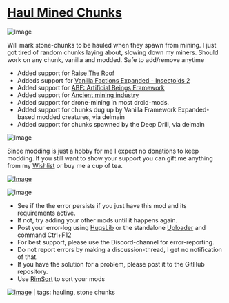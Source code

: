 # [Haul Mined Chunks](https://steamcommunity.com/sharedfiles/filedetails/?id=2799728059)

![Image](https://i.imgur.com/iCj5o7O.png)

Will mark stone-chunks to be hauled when they spawn from mining.
I just got tired of random chunks laying about, slowing down my miners.
Should work on any chunk, vanilla and modded.
Safe to add/remove anytime

- Added support for [Raise The Roof](https://steamcommunity.com/sharedfiles/filedetails/?id=1776143665)
- Addeds support for [Vanilla Factions Expanded - Insectoids 2](https://steamcommunity.com/sharedfiles/filedetails/?id=3309003431)
- Added support for [ABF: Artificial Beings Framework](https://steamcommunity.com/sharedfiles/filedetails/?id=3288482799)
- Added support for [Ancient mining industry](https://steamcommunity.com/sharedfiles/filedetails/?id=3141472661)
- Added support for drone-mining in most droid-mods.
- Added support for chunks dug up by Vanilla Framework Expanded-based modded creatures, via delmain
- Added support for chunks spawned by the Deep Drill, via delmain

![Image](https://i.imgur.com/Ds0rBAD.png)

Since modding is just a hobby for me I expect no donations to keep modding. If you still want to show your support you can gift me anything from my [Wishlist](https://store.steampowered.com/wishlist/id/Mlie) or buy me a cup of tea.

[![Image](https://i.imgur.com/VWG0yff.png)](https://ko-fi.com/G2G55DDYD)

![Image](https://i.imgur.com/5xwDG6H.png)



-  See if the the error persists if you just have this mod and its requirements active.
-  If not, try adding your other mods until it happens again.
-  Post your error-log using [HugsLib](https://steamcommunity.com/workshop/filedetails/?id=818773962) or the standalone [Uploader](https://steamcommunity.com/sharedfiles/filedetails/?id=2873415404) and command Ctrl+F12
-  For best support, please use the Discord-channel for error-reporting.
-  Do not report errors by making a discussion-thread, I get no notification of that.
-  If you have the solution for a problem, please post it to the GitHub repository.
-  Use [RimSort](https://github.com/RimSort/RimSort/releases/latest) to sort your mods

 

[![Image](https://img.shields.io/github/v/release/emipa606/HaulMinedChunks?label=latest%20version&style=plastic&labelColor=0070cd&color=white)](https://steamcommunity.com/sharedfiles/filedetails/changelog/2799728059) | tags: hauling,  stone chunks

